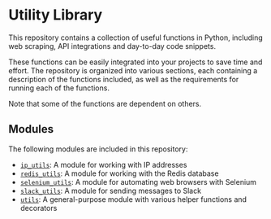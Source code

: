 # Utility Library

This repository contains a collection of useful functions in Python, including web scraping, API integrations and day-to-day code snippets.

These functions can be easily integrated into your projects to save time and effort. The repository is organized into various sections, each containing a description of the functions included, as well as the requirements for running each of the functions.

Note that some of the functions are dependent on others.

## Modules

The following modules are included in this repository:

- [`ip_utils`](ip_utils/README.md): A module for working with IP addresses
- [`redis_utils`](redis_utils/README.md): A module for working with the Redis database
- [`selenium_utils`](selenium_utils/README.md): A module for automating web browsers with Selenium
- [`slack_utils`](slack_utils/README.md): A module for sending messages to Slack
- [`utils`](utils/README.md): A general-purpose module with various helper functions and decorators
